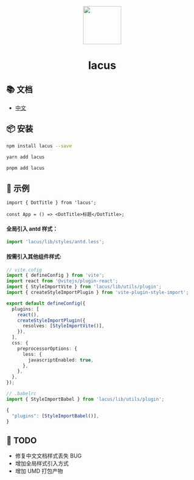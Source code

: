 <p align="center">
    <img width="100" src="https://pic.imgdb.cn/item/6266a572239250f7c5ebfa06.png">
</p>

<h1 align="center">lacus</h1>

## 📚 文档

- [中文](https://gundamhc.github.io/lacus/)

## 📦 安装

```bash | pure
npm install lacus --save
```

```bash
yarn add lacus
```

```bash
pnpm add lacus
```

## 🔨 示例

```tsx | pure
import { DotTitle } from 'lacus';

const App = () => <DotTitle>标题</DotTitle>;
```

#### 全局引入 antd 样式：

```jsx | pure
import 'lacus/lib/styles/antd.less';
```

#### 按需引入其他组件样式:

```ts | pure
// vite.cofig
import { defineConfig } from 'vite';
import react from '@vitejs/plugin-react';
import { StyleImportVite } from 'lacus/lib/utils/plugin';
import { createStyleImportPlugin } from 'vite-plugin-style-import';

export default defineConfig({
  plugins: [
    react(),
    createStyleImportPlugin({
      resolves: [StyleImportVite()],
    }),
  ],
  css: {
    preprocessorOptions: {
      less: {
        javascriptEnabled: true,
      },
    },
  },
});
```

```ts | pure
// .babelrc
import { StyleImportBabel } from 'lacus/lib/utils/plugin';

{
  "plugins": [StyleImportBabel()],
}
```

## 🚀 TODO

- 修复中文文档样式丢失 BUG
- 增加全局样式引入方式
- 增加 UMD 打包产物
